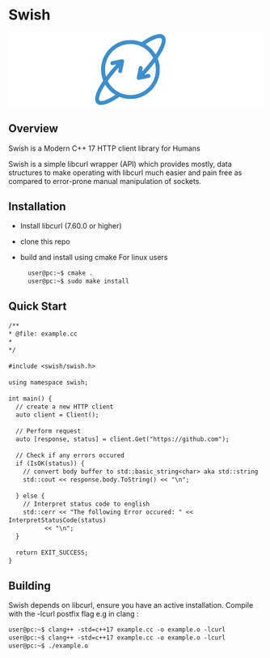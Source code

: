 # Swish
 ![](assets/icon.png) 
 
## Overview 
Swish is a Modern C++ 17 HTTP client library for Humans

Swish is a simple libcurl wrapper (API) which provides mostly, data structures to make operating with libcurl much easier and pain free as compared to error-prone manual manipulation of sockets.


## Installation
- Install libcurl (7.60.0 or higher)
- clone this repo
- build and install using cmake
For linux users
	
	
		user@pc:~$ cmake .
		user@pc:~$ sudo make install



## Quick Start
	
	/**
	* @file: example.cc
	*
	*/

	#include <swish/swish.h>

	using namespace swish;

	int main() {
	  // create a new HTTP client
	  auto client = Client();

	  // Perform request
	  auto [response, status] = client.Get("https://github.com");

	  // Check if any errors occured
	  if (IsOK(status)) {
	    // convert body buffer to std::basic_string<char> aka std::string
	    std::cout << response.body.ToString() << "\n";

	  } else {
	    // Interpret status code to english
	    std::cerr << "The following Error occured: " << InterpretStatusCode(status)
		      << "\n";
	  }

	  return EXIT_SUCCESS;
	}



## Building
Swish depends on libcurl, ensure you have an active installation.
Compile with the -lcurl postfix flag e.g in clang :
	
	
	user@pc:~$ clang++ -std=c++17 example.cc -o example.o -lcurl
	user@pc:~$ clang++ -std=c++17 example.cc -o example.o -lcurl
	user@pc:~$ ./example.o
